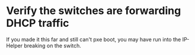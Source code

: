 # Verify the switches are forwarding DHCP traffic

If you made it this far and still can't pxe boot, you may have run into the IP-Helper breaking on the switch.

